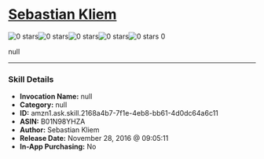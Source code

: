 # [Sebastian Kliem ](http://alexa.amazon.com/#skills/amzn1.ask.skill.2168a4b7-7f1e-4eb8-bb61-4d0dc64a6c11)
![0 stars](../../images/ic_star_border_black_18dp_1x.png)![0 stars](../../images/ic_star_border_black_18dp_1x.png)![0 stars](../../images/ic_star_border_black_18dp_1x.png)![0 stars](../../images/ic_star_border_black_18dp_1x.png)![0 stars](../../images/ic_star_border_black_18dp_1x.png) 0

null

***

### Skill Details

* **Invocation Name:** null
* **Category:** null
* **ID:** amzn1.ask.skill.2168a4b7-7f1e-4eb8-bb61-4d0dc64a6c11
* **ASIN:** B01N98YHZA
* **Author:** Sebastian Kliem 
* **Release Date:** November 28, 2016 @ 09:05:11
* **In-App Purchasing:** No
